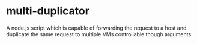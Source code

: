 multi-duplicator
================

A node.js script which is capable of forwarding the request to a host and duplicate the same request to multiple VMs controllable though arguments
